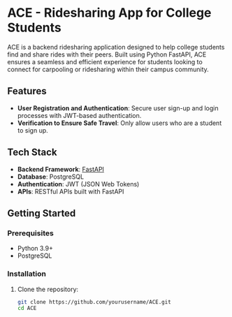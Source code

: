 # ACE - Ridesharing App for College Students

ACE is a backend ridesharing application designed to help college students find and share rides with their peers. Built using Python FastAPI, ACE ensures a seamless and efficient experience for students looking to connect for carpooling or ridesharing within their campus community.

## Features

- **User Registration and Authentication**: Secure user sign-up and login processes with JWT-based authentication.
- **Verification to Ensure Safe Travel**: Only allow users who are a student to sign up.

## Tech Stack

- **Backend Framework**: [FastAPI](https://fastapi.tiangolo.com/)
- **Database**: PostgreSQL
- **Authentication**: JWT (JSON Web Tokens)
- **APIs**: RESTful APIs built with FastAPI

## Getting Started

### Prerequisites

- Python 3.9+
- PostgreSQL

### Installation

1. Clone the repository:

   ```bash
   git clone https://github.com/yourusername/ACE.git
   cd ACE

